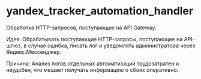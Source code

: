 # yandex_tracker_automation_handler
Обработка HTTP-запросов, поступающих на API Gateway.

Идея:
Обрабатывать поступающие HTTP-запросы, поступающие на API-шлюз, в случае ошибка, писать лог и уведомлять администратора через Яндекс.Мессенджер.

Причина:
Анализ логов отдельных автоматизаций трудозатратен и неудобен, что мешает получать информацию о сбоях оперативно.
